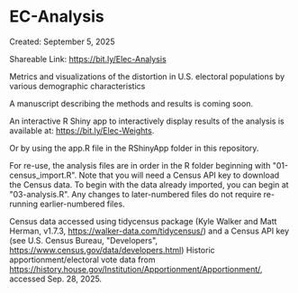 # EC-Analysis

Created: September 5, 2025

Shareable Link: <https://bit.ly/Elec-Analysis>

Metrics and visualizations of the distortion in U.S. electoral populations by various demographic characteristics

A manuscript describing the methods and results is coming soon.

An interactive R Shiny app to interactively display results of the analysis is available at: <https://bit.ly/Elec-Weights>.

Or by using the app.R file in the RShinyApp folder in this repository.

For re-use, the analysis files are in order in the R folder beginning with "01-census_import.R". 
Note that you will need a Census API key to download the Census data. To begin with the data already imported, you can begin at "03-analysis.R".
Any changes to later-numbered files do not require re-running earlier-numbered files.

Census data accessed using tidycensus package (Kyle Walker and Matt Herman, v1.7.3, https://walker-data.com/tidycensus/) and a Census API key (see U.S. Census Bureau, "Developers", https://www.census.gov/data/developers.html)
Historic apportionment/electoral vote data from https://history.house.gov/Institution/Apportionment/Apportionment/, accessed Sep. 28, 2025.
